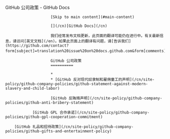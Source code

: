 GitHub 公司政策 - GitHub Docs

                        [Skip to main content](#main-content)

                        [](/cn)[GitHub Docs](/cn)

                        我们经常发布文档更新，此页面的翻译可能仍在进行中。有关最新信息，请访问[英文文档](/en)。如果此页面上的翻译有问题，请[告诉我们](https://github.com/contact?form[subject]=translation%20issue%20on%20docs.github.com&form[comments]=)。

                        GitHub 公司政策
                        ==========

                        *
                        * [GitHub 反对现代奴隶制和雇佣童工的声明](/cn/site-policy/github-company-policies/github-statement-against-modern-slavery-and-child-labor)

                        [GitHub 反贿赂声明](/cn/site-policy/github-company-policies/github-anti-bribery-statement)

                [GitHub GPL 合作承诺](/cn/site-policy/github-company-policies/github-gpl-cooperation-commitment)

        [GitHub 礼品和招待政策](/cn/site-policy/github-company-policies/github-gifts-and-entertainment-policy)
